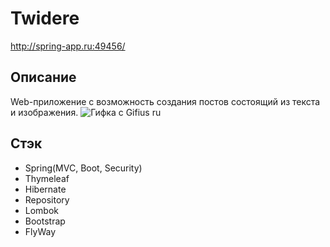 # Twidere
http://spring-app.ru:49456/

## Описание
Web-приложение с возможность создания постов состоящий из текста и изображения.
![Гифка с Gifius ru](https://user-images.githubusercontent.com/92088165/170994260-082cb4d0-0cfc-450c-8e75-1eec31f1d257.gif)

## Стэк
- Spring(MVC, Boot, Security)
- Thymeleaf
- Hibernate
- Repository
- Lombok
- Bootstrap
- FlyWay
